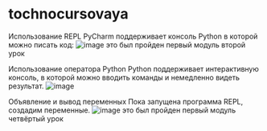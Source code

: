 # tochnocursovaya
Использование REPL
PyCharm поддерживает консоль Python в которой можно писать код:
![image](https://user-images.githubusercontent.com/90445300/149093026-368a4f68-d5f7-4d34-838e-5835b2045a67.png)
это был пройден первый модуль второй урок

Использование оператора Python
Python поддерживает интерактивную консоль, в которой можно вводить команды и немедленно видеть результат.
![image](https://user-images.githubusercontent.com/90445300/149491778-6d0de152-72b3-44d1-b565-9841018417e1.png)

Объявление и вывод переменных
Пока запущена программа REPL, создадим переменные.
![image](https://user-images.githubusercontent.com/90445300/149492386-323d2d2b-836d-4ef0-bced-aef1d8a41c77.png)
это был пройден первый модуль четвёртый урок
